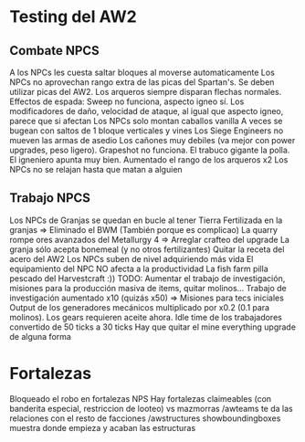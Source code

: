 # Testing del AW2

## Combate NPCS

A los NPCs les cuesta saltar bloques al moverse automaticamente
Los NPCs no aprovechan rango extra de las picas del Spartan's. Se deben utilizar picas del AW2.
Los arqueros siempre disparan flechas normales.
Effectos de espada: Sweep no funciona, aspecto igneo sí.
Los modificadores de daño, velocidad de ataque, al igual que aspecto igneo, parece que si afectan
Los NPCs solo montan caballos vanilla
A veces se bugean con saltos de 1 bloque verticales y vines
Los Siege Engineers no mueven las armas de asedio
Los cañones muy debiles (va mejor con power upgrades, peso ligero). Grapeshot no funciona. 
El trabuco gigante la polla. 
El igneniero apunta muy bien.
Aumentado el rango de los arqueros x2
Los NPCs no se relajan hasta que matan a alguien



## Trabajo NPCS

Los NPCs de Granjas se quedan en bucle al tener Tierra Fertilizada en la granjas => Eliminado el BWM (También porque es complicao)
La quarry rompe ores avanzados del Metallurgy 4 => Arreglar crafteo del upgrade
La granja sólo acepta bonemeal (y no otros fertilizantes)
Quitar la receta del acero del AW2 
Los NPCs suben de nivel adquiriendo más vida
El equipamiento del NPC NO afecta a la productividad
La fish farm pilla pescado del Harvestcraft :))
TODO: Aumentar el trabajo de investigación, misiones para la producción masiva de items, quitar molinos...
	Trabajo de investigación aumentado x10 (quizás x50) => Misiones para tecs iniciales
	Output de los generadores mecánicos multiplicado por x0.2 (0.1 para molinos). Los gears requieren aceite ahora. Idle time de los trabajadores convertido de 50 ticks a 30 ticks
        Hay que quitar el mine everything upgrade de alguna forma

# Fortalezas

Bloqueado el robo en fortalezas NPS
Hay fortalezas claimeables (con banderita especial, restriccion de looteo) vs mazmorras
/awteams te da las relaciones con el resto de facciones
/awstructures showboundingboxes muestra donde empieza y acaban las estructuras
